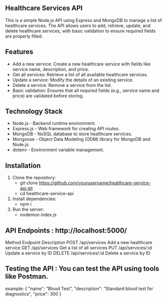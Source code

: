 ## Healthcare Services API

This is a simple Node.js API using Express and MongoDB to manage a list of healthcare services. The API allows users to add, retrieve, update, and delete healthcare services, with basic validation to ensure required fields are properly filled.

## Features

- Add a new service: Create a new healthcare service with fields like service name, description, and price.
- Get all services: Retrieve a list of all available healthcare services.
- Update a service: Modify the details of an existing service.
- Delete a service: Remove a service from the list.
- Basic validation: Ensures that all required fields (e.g., service name and price) are validated before storing.

## Technology Stack

- Node.js - Backend runtime environment.
- Express.js - Web framework for creating API routes.
- MongoDB - NoSQL database to store healthcare services.
- Mongoose - Object Data Modeling (ODM) library for MongoDB and Node.js.
- dotenv - Environment variable management.



## Installation

1. Clone the repository:
     - git clone https://github.com/yourusername/healthcare-service-api.git
     - cd healthcare-service-api
2. Install dependencies:
     - npm i
3. Run the server:
     - nodemon index.js


## API Endpoints  :   http://localhost:5000/

  Method	            Endpoint	                      Description
  POST	              /api/services	                  Add a new healthcare service
  GET	                /api/services	                  Get a list of all services
  PUT	                /api/services/:id	              Update a service by ID
  DELETE	            /api/services/:id	              Delete a service by ID


## Testing the API  :    You can test the API using tools like Postman. 

example:
    {
      "name": "Blood Test",
      "description": "Standard blood test for diagnostics",
      "price": 300
    }
